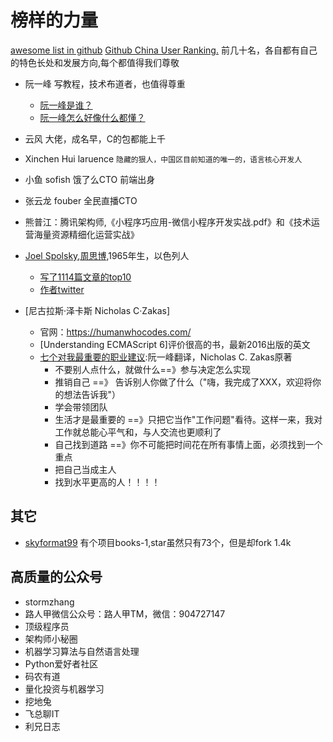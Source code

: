 # 榜样的力量
[awesome list in github](https://github.com/sindresorhus/awesome)
[Github China User Ranking.](https://wangchujiang.com/github-rank/users.china.html) 前几十名，各自都有自己的特色长处和发展方向,每个都值得我们尊敬

- 阮一峰 写教程，技术布道者，也值得尊重
  - [阮一峰是谁？](https://www.zhihu.com/question/19925125)
  - [阮一峰怎么好像什么都懂？](https://www.v2ex.com/amp/t/388423/3)
- 云风 大佬，成名早，C的包都能上千
- Xinchen Hui laruence `隐藏的狠人，中国区目前知道的唯一的，语言核心开发人`
- 小鱼 sofish 饿了么CTO 前端出身
- 张云龙 fouber 全民直播CTO
- 熊普江：腾讯架构师,《小程序巧应用-微信小程序开发实战.pdf》和《技术运营海量资源精细化运营实战》


- [Joel Spolsky](https://www.joelonsoftware.com/),[周思博](https://zh.wikipedia.org/wiki/%E5%91%A8%E6%80%9D%E5%8D%9A),1965年生，以色列人
  - [写了1114篇文章的top10](https://www.joelonsoftware.com/)
  - [作者twitter](https://twitter.com/spolsky)

- [尼古拉斯·泽卡斯 Nicholas C·Zakas]
  - 官网：https://humanwhocodes.com/
  - [Understanding ECMAScript 6]评价很高的书，最新2016出版的英文
  - [七个对我最重要的职业建议](http://www.ruanyifeng.com/blog/2015/09/career-advice.html):阮一峰翻译，Nicholas C. Zakas原著
    - 不要别人点什么，就做什么==》参与决定怎么实现
    - 推销自己  ==》 告诉别人你做了什么（"嗨，我完成了XXX，欢迎将你的想法告诉我"）
    - 学会带领团队
    - 生活才是最重要的 ==》只把它当作"工作问题"看待。这样一来，我对工作就总能心平气和，与人交流也更顺利了
    - 自己找到道路 ==》你不可能把时间花在所有事情上面，必须找到一个重点
    - 把自己当成主人
    - 找到水平更高的人！！！！
## 其它
- [skyformat99](https://github.com/skyformat99)  有个项目books-1,star虽然只有73个，但是却fork 1.4k


## 高质量的公众号
- stormzhang
- 路人甲微信公众号：路人甲TM，微信：904727147
- 顶级程序员
- 架构师小秘圈
- 机器学习算法与自然语言处理
- Python爱好者社区
- 码农有道
- 量化投资与机器学习
- 挖地兔
- 飞总聊IT
- 利兄日志

